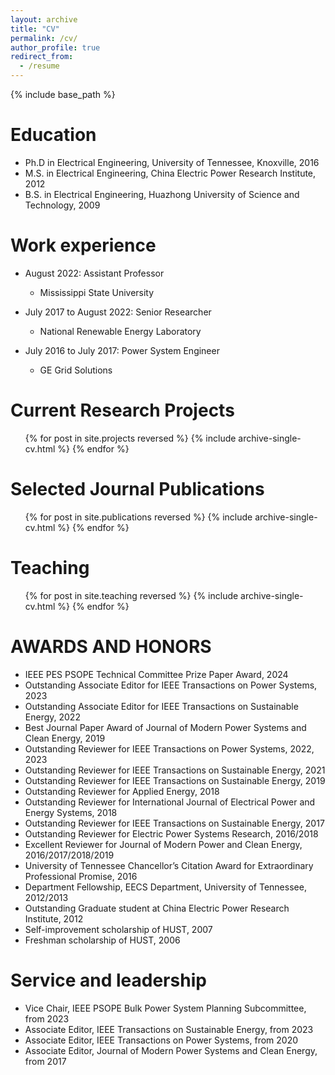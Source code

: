```yaml
---
layout: archive
title: "CV"
permalink: /cv/
author_profile: true
redirect_from:
  - /resume
---
```


{% include base_path %}

Education
======
* Ph.D in Electrical Engineering, University of Tennessee, Knoxville, 2016
* M.S. in Electrical Engineering, China Electric Power Research Institute, 2012
* B.S. in Electrical Engineering, Huazhong University of Science and Technology, 2009

Work experience
======
* August 2022: Assistant Professor
  * Mississippi State University

* July 2017 to August 2022: Senior Researcher
  * National Renewable Energy Laboratory

* July 2016 to July 2017: Power System Engineer
  * GE Grid Solutions

Current Research Projects
======
  <ul>{% for post in site.projects reversed %}
    {% include archive-single-cv.html %}
  {% endfor %}</ul>

Selected Journal Publications
======
  <ul>{% for post in site.publications reversed %}
    {% include archive-single-cv.html %}
  {% endfor %}</ul>

  
Teaching
======
  <ul>{% for post in site.teaching reversed %}
    {% include archive-single-cv.html %}
  {% endfor %}</ul>


AWARDS AND HONORS
======
* IEEE PES PSOPE Technical Committee Prize Paper Award, 2024
* Outstanding Associate Editor for IEEE Transactions on Power Systems, 2023
* Outstanding Associate Editor for IEEE Transactions on Sustainable Energy, 2022
* Best Journal Paper Award of Journal of Modern Power Systems and Clean Energy, 2019
* Outstanding Reviewer for IEEE Transactions on Power Systems, 2022, 2023
* Outstanding Reviewer for IEEE Transactions on Sustainable Energy, 2021
* Outstanding Reviewer for IEEE Transactions on Sustainable Energy, 2019
* Outstanding Reviewer for Applied Energy, 2018
* Outstanding Reviewer for International Journal of Electrical Power and Energy Systems, 2018
* Outstanding Reviewer for IEEE Transactions on Sustainable Energy, 2017
* Outstanding Reviewer for Electric Power Systems Research, 2016/2018
* Excellent Reviewer for Journal of Modern Power and Clean Energy, 2016/2017/2018/2019
* University of Tennessee Chancellor’s Citation Award for Extraordinary Professional Promise, 2016
* Department Fellowship, EECS Department, University of Tennessee, 2012/2013
* Outstanding Graduate student at China Electric Power Research Institute, 2012
* Self-improvement scholarship of HUST, 2007
* Freshman scholarship of HUST, 2006


Service and leadership
======
* Vice Chair, IEEE PSOPE Bulk Power System Planning Subcommittee, from 2023
* Associate Editor, IEEE Transactions on Sustainable Energy, from 2023
* Associate Editor, IEEE Transactions on Power Systems, from 2020
* Associate Editor, Journal of Modern Power Systems and Clean Energy, from 2017
